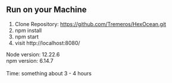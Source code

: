 <h2>Run on your Machine</h2>

1. Clone Repository: https://github.com/Tremeros/HexOcean.git
2. npm install
3. npm start
4. visit http://localhost:8080/


Node version: 12.22.6 </br>
npm version: 6.14.7</br>
</br>
Time: something about 3 - 4 hours

